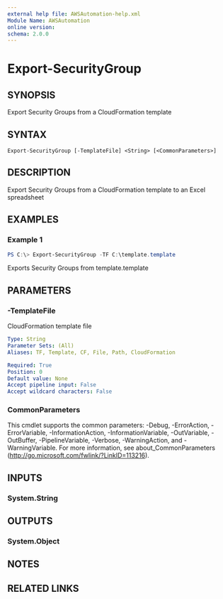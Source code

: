 ```yaml
---
external help file: AWSAutomation-help.xml
Module Name: AWSAutomation
online version:
schema: 2.0.0
---
```


# Export-SecurityGroup

## SYNOPSIS
Export Security Groups from a CloudFormation template

## SYNTAX

```
Export-SecurityGroup [-TemplateFile] <String> [<CommonParameters>]
```

## DESCRIPTION
Export Security Groups from a CloudFormation template to an Excel spreadsheet

## EXAMPLES

### Example 1
```powershell
PS C:\> Export-SecurityGroup -TF C:\template.template
```

Exports Security Groups from template.template

## PARAMETERS

### -TemplateFile
CloudFormation template file

```yaml
Type: String
Parameter Sets: (All)
Aliases: TF, Template, CF, File, Path, CloudFormation

Required: True
Position: 0
Default value: None
Accept pipeline input: False
Accept wildcard characters: False
```

### CommonParameters
This cmdlet supports the common parameters: -Debug, -ErrorAction, -ErrorVariable, -InformationAction, -InformationVariable, -OutVariable, -OutBuffer, -PipelineVariable, -Verbose, -WarningAction, and -WarningVariable.
For more information, see about_CommonParameters (http://go.microsoft.com/fwlink/?LinkID=113216).

## INPUTS

### System.String

## OUTPUTS

### System.Object
## NOTES

## RELATED LINKS
